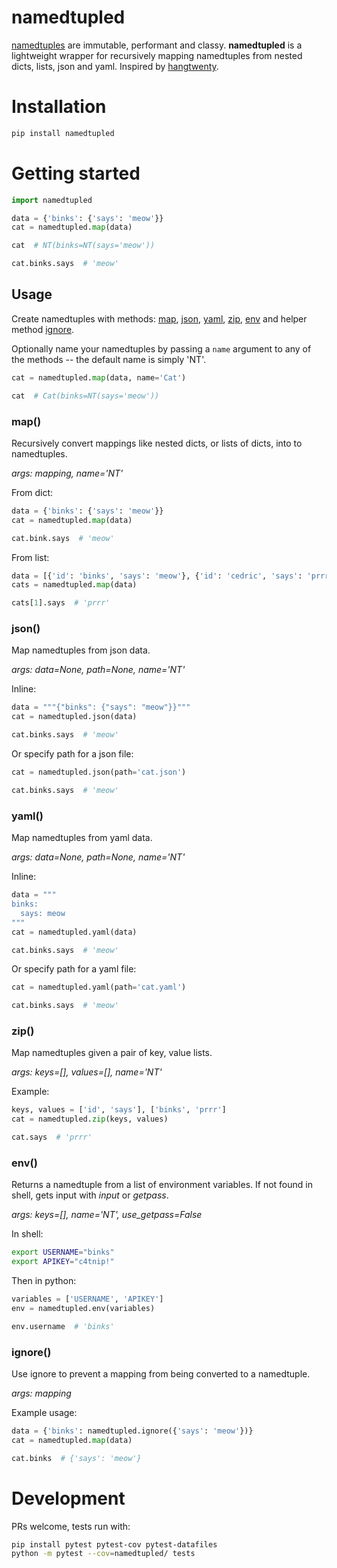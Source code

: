 # namedtupled

[namedtuples](https://docs.python.org/3/library/collections.html) are immutable, performant and classy. **namedtupled** is a lightweight wrapper for recursively mapping namedtuples from nested dicts, lists, json and yaml. Inspired by [hangtwenty](https://gist.github.com/hangtwenty/5960435).


# Installation

```python
pip install namedtupled
```


# Getting started

```python
import namedtupled

data = {'binks': {'says': 'meow'}}
cat = namedtupled.map(data)

cat  # NT(binks=NT(says='meow'))

cat.binks.says  # 'meow'
```


## Usage

Create namedtuples with methods: [map](#map), [json](#json), [yaml](#yaml), [zip](#zip), [env](#env) and helper method [ignore](#ignore).

Optionally name your namedtuples by passing a `name` argument to any of the methods -- the default name is simply 'NT'.

```python
cat = namedtupled.map(data, name='Cat')

cat  # Cat(binks=NT(says='meow'))
```

### map()

Recursively convert mappings like nested dicts, or lists of dicts, into to namedtuples.

*args: mapping, name='NT'*

From dict:

```python
data = {'binks': {'says': 'meow'}}
cat = namedtupled.map(data)

cat.bink.says  # 'meow'
```

From list:

```python
data = [{'id': 'binks', 'says': 'meow'}, {'id': 'cedric', 'says': 'prrr'}]
cats = namedtupled.map(data)

cats[1].says  # 'prrr'
```

### json()

Map namedtuples from json data.

*args: data=None, path=None, name='NT'*

Inline:

```python
data = """{"binks": {"says": "meow"}}"""
cat = namedtupled.json(data)

cat.binks.says  # 'meow'
```

Or specify path for a json file:

```python
cat = namedtupled.json(path='cat.json')

cat.binks.says  # 'meow'
```

### yaml()

Map namedtuples from yaml data.

*args: data=None, path=None, name='NT'*

Inline:

```python
data = """
binks:
  says: meow
"""
cat = namedtupled.yaml(data)

cat.binks.says  # 'meow'
```

Or specify path for a yaml file:

```python
cat = namedtupled.yaml(path='cat.yaml')

cat.binks.says  # 'meow'
```

### zip()

Map namedtuples given a pair of key, value lists.

*args: keys=[], values=[], name='NT'*

Example:

```python
keys, values = ['id', 'says'], ['binks', 'prrr']
cat = namedtupled.zip(keys, values)

cat.says  # 'prrr'
```

### env()

Returns a namedtuple from a list of environment variables. If not found in shell, gets input with *input* or *getpass*.

*args: keys=[], name='NT', use_getpass=False*

In shell:

```bash
export USERNAME="binks"
export APIKEY="c4tnip!"
```

Then in python:

```python
variables = ['USERNAME', 'APIKEY']
env = namedtupled.env(variables)

env.username  # 'binks'
```

### ignore()

Use ignore to prevent a mapping from being converted to a namedtuple.

*args: mapping*

Example usage:

```python
data = {'binks': namedtupled.ignore({'says': 'meow'})}
cat = namedtupled.map(data)

cat.binks  # {'says': 'meow'}
```

# Development

PRs welcome, tests run with:

```bash
pip install pytest pytest-cov pytest-datafiles
python -m pytest --cov=namedtupled/ tests
```

